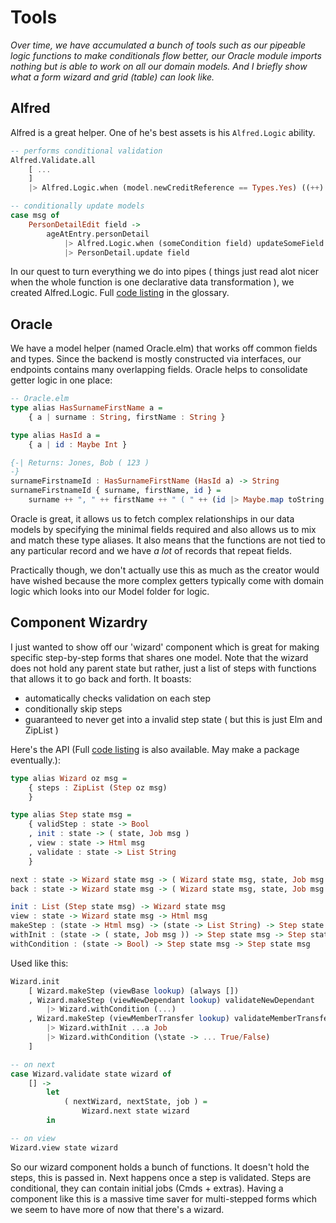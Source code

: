 # Tools

_Over time, we have accumulated a bunch of tools such as our pipeable logic functions to make conditionals flow better, our Oracle module imports nothing but is able to work on all our domain models. And I briefly show what a form wizard and grid (table) can look like._

## Alfred

Alfred is a great helper. One of he's best assets is his `Alfred.Logic` ability.

```haskell
-- performs conditional validation
Alfred.Validate.all
    [ ...
    ]
    |> Alfred.Logic.when (model.newCreditReference == Types.Yes) ((++) addressValidations)

-- conditionally update models
case msg of
    PersonDetailEdit field ->
        ageAtEntry.personDetail
            |> Alfred.Logic.when (someCondition field) updateSomeField
            |> PersonDetail.update field
```

In our quest to turn everything we do into pipes ( things just read alot nicer when the whole function is one declarative data transformation ), we created Alfred.Logic. Full [code listing](/GLOSSARY.md/#code-listing) in the glossary.


## Oracle

We have a model helper (named Oracle.elm) that works off common fields and types. Since the backend is mostly constructed via interfaces, our endpoints contains many overlapping fields. Oracle helps to consolidate getter logic in one place:

```haskell
-- Oracle.elm
type alias HasSurnameFirstName a =
    { a | surname : String, firstName : String }

type alias HasId a =
    { a | id : Maybe Int }

{-| Returns: Jones, Bob ( 123 )
-}
surnameFirstnameId : HasSurnameFirstName (HasId a) -> String
surnameFirstnameId { surname, firstName, id } =
    surname ++ ", " ++ firstName ++ " ( " ++ (id |> Maybe.map toString |> Maybe.withDefault "") ++ " ) "
```

Oracle is great, it allows us to fetch complex relationships in our data models by specifying the minimal fields required and also allows us to mix and match these type aliases. It also means that the functions are not tied to any particular record and we have _a lot_ of records that repeat fields.

Practically though, we don't actually use this as much as the creator would have wished because the more complex getters typically come with domain logic which looks into our Model folder for logic.


## Component Wizardry

I just wanted to show off our 'wizard' component which is great for making specific step-by-step forms that shares one model. Note that the wizard does not hold any parent state but rather, just a list of steps with functions that allows it to go back and forth. It boasts:

- automatically checks validation on each step
- conditionally skip steps
- guaranteed to never get into a invalid step state ( but this is just Elm and ZipList )

Here's the API (Full [code listing](/GLOSSARY.md/#code-listing) is also available. May make a package eventually.):

```haskell
type alias Wizard oz msg =
    { steps : ZipList (Step oz msg)
    }

type alias Step state msg =
    { validStep : state -> Bool
    , init : state -> ( state, Job msg )
    , view : state -> Html msg
    , validate : state -> List String
    }

next : state -> Wizard state msg -> ( Wizard state msg, state, Job msg )
back : state -> Wizard state msg -> ( Wizard state msg, state, Job msg )

init : List (Step state msg) -> Wizard state msg
view : state -> Wizard state msg -> Html msg
makeStep : (state -> Html msg) -> (state -> List String) -> Step state msg
withInit : (state -> ( state, Job msg )) -> Step state msg -> Step state msg
withCondition : (state -> Bool) -> Step state msg -> Step state msg
```

Used like this:

```haskell
Wizard.init
    [ Wizard.makeStep (viewBase lookup) (always [])
    , Wizard.makeStep (viewNewDependant lookup) validateNewDependant
        |> Wizard.withCondition (...)
    , Wizard.makeStep (viewMemberTransfer lookup) validateMemberTransfer
        |> Wizard.withInit ...a Job
        |> Wizard.withCondition (\state -> ... True/False)
    ]

-- on next
case Wizard.validate state wizard of
    [] ->
        let
            ( nextWizard, nextState, job ) =
                Wizard.next state wizard
        in

-- on view
Wizard.view state wizard
```

So our wizard component holds a bunch of functions. It doesn't hold the steps, this is passed in. Next happens once a step is validated. Steps are conditional, they can contain initial jobs (Cmds + extras). Having a component like this is a massive time saver for multi-stepped forms which we seem to have more of now that there's a wizard.

